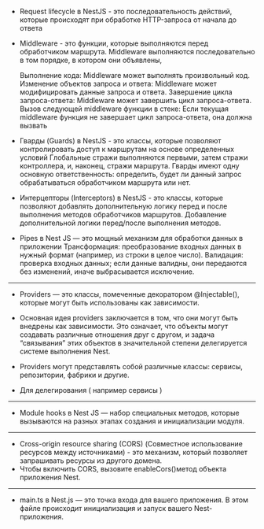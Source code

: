 
* Request lifecycle в NestJS - это последовательность действий, которые происходят при обработке HTTP-запроса от начала до ответа
* Middleware - это функции, которые выполняются перед обработчиком маршрута.
  Middleware выполняются последовательно в том порядке, в котором они объявлены,

  Выполнение кода: Middleware может выполнять произвольный код.
  Изменение объектов запроса и ответа: Middleware может модифицировать данные запроса и ответа.
  Завершение цикла запроса-ответа: Middleware может завершить цикл запроса-ответа.
  Вызов следующей middleware функции в стеке: Если текущая middleware функция не завершает цикл запроса-ответа, она должна вызвать


* Гварды (Guards) в NestJS - это классы, которые позволяют контролировать доступ к маршрутам на основе определенных условий
  Глобальные стражи выполняются первыми, затем стражи контроллера, и, наконец, стражи маршрута.
  Гварды имеют одну основную ответственность: определить, будет ли данный запрос обрабатываться обработчиком маршрута или нет.

* Интерцепторы (Interceptors) в NestJS - это классы, которые позволяют добавлять дополнительную логику перед и после выполнения методов
  обработчиков маршрутов.
  Добавление дополнительной логики перед/после выполнения методов.

* Pipes в Nest JS — это мощный механизм для обработки данных в приложении
  Трансформация: преобразование входных данных в нужный формат (например, из строки в целое число).
  Валидация: проверка входных данных; если данные валидны, они передаются без изменений, иначе выбрасывается исключение.


---
* Providers — это классы, помеченные декоратором @Injectable(), которые могут быть использованы как зависимости.
* Основная идея providers заключается в том, что они могут быть внедрены как зависимости. Это означает, что объекты могут создавать различные отношения друг с другом, и задача “связывания” этих объектов в значительной степени делегируется системе выполнения Nest.
* Providers могут представлять собой различные классы: сервисы, репозитории, фабрики и другие.

* Для делегирования ( например сервисы ) 

---

* Module hooks в Nest JS — набор специальных методов, которые вызываются на разных этапах создания и инициализации модуля.


---
* Cross-origin resource sharing (CORS) (Совместное использование ресурсов между источниками) - это механизм, который позволяет запрашивать ресурсы из другого домена. 
* Чтобы включить CORS, вызовите enableCors()метод объекта приложения Nest.

---
* main.ts в Nest.js — это точка входа для вашего приложения. В этом файле происходит инициализация и запуск вашего Nest-приложения. 

